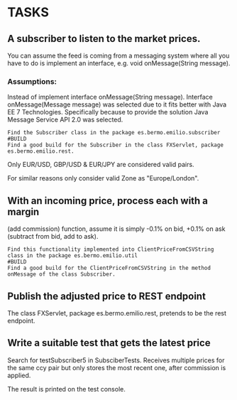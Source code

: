 # TASKS
## A subscriber to listen to the market prices. 
You can assume the feed is coming from a messaging system where all you have to do is implement an interface, e.g. void onMessage(String message).
### Assumptions:
Instead of implement interface onMessage(String message). Interface onMessage(Message message) was selected due to it fits better with Java EE 7 Technologies. Specifically because to provide the solution Java Message Service API 2.0 was selected. 
```
Find the Subscriber class in the package es.bermo.emilio.subscriber 
#BUILD
Find a good build for the Subscriber in the class FXServlet, package es.bermo.emilio.rest.
```
Only EUR/USD, GBP/USD & EUR/JPY are considered valid pairs.

For similar reasons only consider valid Zone as "Europe/London".
## With an incoming price, process each with a margin 
(add commission) function, assume it is simply  -0.1% on bid, +0.1% on ask (subtract from bid, add to ask).
```
Find this functionality implemented into ClientPriceFromCSVString class in the package es.bermo.emilio.util 
#BUILD
Find a good build for the ClientPriceFromCSVString in the method onMessage of the class Subscriber.
```
## Publish the adjusted price to REST endpoint
The class FXServlet, package es.bermo.emilio.rest, pretends to be the rest endpoint. 
## Write a suitable test that gets the latest price
Search for testSubscriber5 in SubsciberTests. Receives multiple prices for the same ccy pair but only stores the most recent one, after commission is applied. 

The result is printed on the test console.
